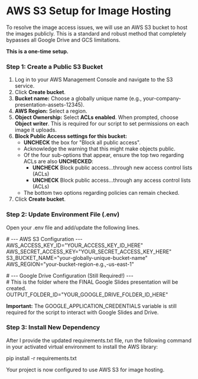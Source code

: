 # **AWS S3 Setup for Image Hosting**

To resolve the image access issues, we will use an AWS S3 bucket to host the images publicly. This is a standard and robust method that completely bypasses all Google Drive and GCS limitations.

**This is a one-time setup.**

### **Step 1: Create a Public S3 Bucket**

1. Log in to your AWS Management Console and navigate to the S3 service.  
2. Click **Create bucket**.  
3. **Bucket name:** Choose a globally unique name (e.g., your-company-presentation-assets-12345).  
4. **AWS Region:** Select a region.  
5. **Object Ownership:** Select **ACLs enabled**. When prompted, choose **Object writer**. This is required for our script to set permissions on each image it uploads.  
6. **Block Public Access settings for this bucket:**  
   * **UNCHECK** the box for "Block all public access".  
   * Acknowledge the warning that this might make objects public.  
   * Of the four sub-options that appear, ensure the top two regarding ACLs are also **UNCHECKED**:  
     * **UNCHECK** Block public access...through new access control lists (ACLs)  
     * **UNCHECK** Block public access...through any access control lists (ACLs)  
   * The bottom two options regarding policies can remain checked.  
7. Click **Create bucket**.

### **Step 2: Update Environment File (.env)**

Open your .env file and add/update the following lines.

\# \--- AWS S3 Configuration \---  
AWS\_ACCESS\_KEY\_ID="YOUR\_ACCESS\_KEY\_ID\_HERE"  
AWS\_SECRET\_ACCESS\_KEY="YOUR\_SECRET\_ACCESS\_KEY\_HERE"  
S3\_BUCKET\_NAME="your-globally-unique-bucket-name"  
AWS\_REGION="your-bucket-region-e.g.,-us-east-1"

\# \--- Google Drive Configuration (Still Required\!) \---  
\# This is the folder where the FINAL Google Slides presentation will be created.  
OUTPUT\_FOLDER\_ID="YOUR\_GOOGLE\_DRIVE\_FOLDER\_ID\_HERE"

**Important:** The GOOGLE\_APPLICATION\_CREDENTIALS variable is still required for the script to interact with Google Slides and Drive.

### **Step 3: Install New Dependency**

After I provide the updated requirements.txt file, run the following command in your activated virtual environment to install the AWS library:

pip install \-r requirements.txt

Your project is now configured to use AWS S3 for image hosting.